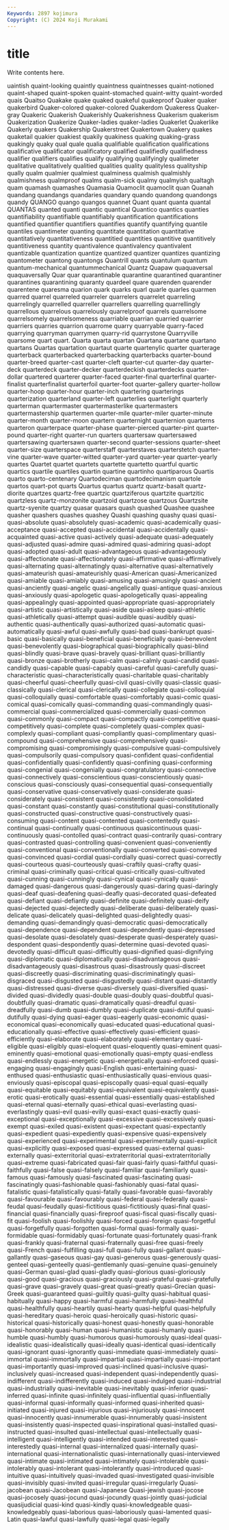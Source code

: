 ```yaml
---
Keywords: 2897 kojimura
Copyright: (C) 2024 Koji Murakami
---
```


# title

Write contents here.



uaintish quaint-looking quaintly quaintness
quaintnesses quaint-notioned quaint-shaped quaint-spoken quaint-stomached quaint-witty quaint-worded quais Quaitso Quakake
quake quaked quakeful quakeproof Quaker quaker quakerbird Quaker-colored quaker-colored Quakerdom
Quakeress Quaker-gray Quakeric Quakerish Quakerishly Quakerishness Quakerism quakerism Quakerization Quakerize
Quaker-ladies quaker-ladies Quakerlet Quakerlike Quakerly quakers Quakership Quakerstreet Quakertown Quakery
quakes quaketail quakier quakiest quakily quakiness quaking quaking-grass quakingly quaky
qual quale qualia qualifiable qualification qualifications qualificative qualificator qualificatory qualified
qualifiedly qualifiedness qualifier qualifiers qualifies qualify qualifying qualifyingly qualimeter qualitative
qualitatively qualitied qualities quality qualityless qualityship qually qualm qualmier qualmiest
qualminess qualmish qualmishly qualmishness qualmproof qualms qualm-sick qualmy qualmyish qualtagh
quam quamash quamashes Quamasia Quamoclit quamoclit quan Quanah quandang quandangs
quandaries quandary quando quandong quandongs quandy QUANGO quango quangos quannet
Quant quant quanta quantal QUANTAS quanted quanti quantic quantical Quantico
quantics quanties quantifiability quantifiable quantifiably quantification quantifications quantified quantifier quantifiers
quantifies quantify quantifying quantile quantiles quantimeter quanting quantitate quantitation quantitative
quantitatively quantitativeness quantitied quantities quantitive quantitively quantitiveness quantity quantivalence quantivalency
quantivalent quantizable quantization quantize quantized quantizer quantizes quantizing quantometer quantong
quantongs Quantrill quants quantulum quantum quantum-mechanical quantummechanical Quantz Quapaw quaquaversal
quaquaversally Quar quar quarantinable quarantine quarantined quarantiner quarantines quarantining quaranty
quardeel quare quarenden quarender quarentene quaresma quarion quark quarks quarl
quarle quarles quarmen quarred quarrel quarreled quarreler quarrelers quarrelet quarreling
quarrelingly quarrelled quarreller quarrellers quarrelling quarrellingly quarrellous quarrelous quarrelously quarrelproof
quarrels quarrelsome quarrelsomely quarrelsomeness quarriable quarrian quarried quarrier quarriers quarries
quarrion quarrome quarry quarryable quarry-faced quarrying quarryman quarrymen quarry-rid quarrystone
Quarryville quarsome quart quart. Quarta quarta quartan Quartana quartane quartano
quartans Quartas quartation quartaut quarte quartenylic quarter quarterage quarterback quarterbacked
quarterbacking quarterbacks quarter-bound quarter-breed quarter-cast quarter-cleft quarter-cut quarter-day quarter-deck quarterdeck
quarter-decker quarterdeckish quarterdecks quarter-dollar quartered quarterer quarter-faced quarter-final quarterfinal quarter-finalist
quarterfinalist quarterfoil quarter-foot quarter-gallery quarter-hollow quarter-hoop quarter-hour quarter-inch quartering quarterings
quarterization quarterland quarter-left quarterlies quarterlight quarterly quarterman quartermaster quartermasterlike quartermasters
quartermastership quartermen quarter-mile quarter-miler quarter-minute quarter-month quarter-moon quartern quarternight quarternion
quarterns quarteron quarterpace quarter-phase quarter-pierced quarter-pint quarter-pound quarter-right quarter-run quarters
quartersaw quartersawed quartersawing quartersawn quarter-second quarter-sessions quarter-sheet quarter-size quarterspace quarterstaff
quarterstaves quarterstetch quarter-vine quarter-wave quarter-witted quarter-yard quarter-year quarter-yearly quartes Quartet
quartet quartets quartette quartetto quartful quartic quartics quartile quartiles quartin
quartine quartinho quartiparous Quartis quarto quarto-centenary Quartodeciman quartodecimanism quartole quartos
quart-pot quarts Quartus quartus quartz quartz-basalt quartz-diorite quartzes quartz-free quartzic
quartziferous quartzite quartzitic quartzless quartz-monzonite quartzoid quartzose quartzous Quartzsite quartz-syenite
quartzy quasar quasars quash quashed Quashee quashee quasher quashers quashes
quashey Quashi quashing quashy quasi quasi- quasi-absolute quasi-absolutely quasi-academic quasi-academically
quasi-acceptance quasi-accepted quasi-accidental quasi-accidentally quasi-acquainted quasi-active quasi-actively quasi-adequate quasi-adequately quasi-adjusted
quasi-admire quasi-admired quasi-admiring quasi-adopt quasi-adopted quasi-adult quasi-advantageous quasi-advantageously quasi-affectionate quasi-affectionately
quasi-affirmative quasi-affirmatively quasi-alternating quasi-alternatingly quasi-alternative quasi-alternatively quasi-amateurish quasi-amateurishly quasi-American quasi-Americanized
quasi-amiable quasi-amiably quasi-amusing quasi-amusingly quasi-ancient quasi-anciently quasi-angelic quasi-angelically quasi-antique quasi-anxious
quasi-anxiously quasi-apologetic quasi-apologetically quasi-appealing quasi-appealingly quasi-appointed quasi-appropriate quasi-appropriately quasi-artistic quasi-artistically
quasi-aside quasi-asleep quasi-athletic quasi-athletically quasi-attempt quasi-audible quasi-audibly quasi-authentic quasi-authentically quasi-authorized
quasi-automatic quasi-automatically quasi-awful quasi-awfully quasi-bad quasi-bankrupt quasi-basic quasi-basically quasi-beneficial quasi-beneficially
quasi-benevolent quasi-benevolently quasi-biographical quasi-biographically quasi-blind quasi-blindly quasi-brave quasi-bravely quasi-brilliant quasi-brilliantly
quasi-bronze quasi-brotherly quasi-calm quasi-calmly quasi-candid quasi-candidly quasi-capable quasi-capably quasi-careful quasi-carefully
quasi-characteristic quasi-characteristically quasi-charitable quasi-charitably quasi-cheerful quasi-cheerfully quasi-civil quasi-civilly quasi-classic quasi-classically
quasi-clerical quasi-clerically quasi-collegiate quasi-colloquial quasi-colloquially quasi-comfortable quasi-comfortably quasi-comic quasi-comical quasi-comically
quasi-commanding quasi-commandingly quasi-commercial quasi-commercialized quasi-commercially quasi-common quasi-commonly quasi-compact quasi-compactly quasi-competitive
quasi-competitively quasi-complete quasi-completely quasi-complex quasi-complexly quasi-compliant quasi-compliantly quasi-complimentary quasi-compound quasi-comprehensive
quasi-comprehensively quasi-compromising quasi-compromisingly quasi-compulsive quasi-compulsively quasi-compulsorily quasi-compulsory quasi-confident quasi-confidential quasi-confidentially
quasi-confidently quasi-confining quasi-conforming quasi-congenial quasi-congenially quasi-congratulatory quasi-connective quasi-connectively quasi-conscientious quasi-conscientiously
quasi-conscious quasi-consciously quasi-consequential quasi-consequentially quasi-conservative quasi-conservatively quasi-considerate quasi-considerately quasi-consistent quasi-consistently
quasi-consolidated quasi-constant quasi-constantly quasi-constitutional quasi-constitutionally quasi-constructed quasi-constructive quasi-constructively quasi-consuming quasi-content
quasi-contented quasi-contentedly quasi-continual quasi-continually quasi-continuous quasicontinuous quasi-continuously quasi-contolled quasi-contract quasi-contrarily
quasi-contrary quasi-contrasted quasi-controlling quasi-convenient quasi-conveniently quasi-conventional quasi-conventionally quasi-converted quasi-conveyed quasi-convinced
quasi-cordial quasi-cordially quasi-correct quasi-correctly quasi-courteous quasi-courteously quasi-craftily quasi-crafty quasi-criminal quasi-criminally
quasi-critical quasi-critically quasi-cultivated quasi-cunning quasi-cunningly quasi-cynical quasi-cynically quasi-damaged quasi-dangerous quasi-dangerously
quasi-daring quasi-daringly quasi-deaf quasi-deafening quasi-deafly quasi-decorated quasi-defeated quasi-defiant quasi-defiantly quasi-definite
quasi-definitely quasi-deify quasi-dejected quasi-dejectedly quasi-deliberate quasi-deliberately quasi-delicate quasi-delicately quasi-delighted quasi-delightedly
quasi-demanding quasi-demandingly quasi-democratic quasi-democratically quasi-dependence quasi-dependent quasi-dependently quasi-depressed quasi-desolate quasi-desolately
quasi-desperate quasi-desperately quasi-despondent quasi-despondently quasi-determine quasi-devoted quasi-devotedly quasi-difficult quasi-difficultly quasi-dignified
quasi-dignifying quasi-diplomatic quasi-diplomatically quasi-disadvantageous quasi-disadvantageously quasi-disastrous quasi-disastrously quasi-discreet quasi-discreetly quasi-discriminating
quasi-discriminatingly quasi-disgraced quasi-disgusted quasi-disgustedly quasi-distant quasi-distantly quasi-distressed quasi-diverse quasi-diversely quasi-diversified
quasi-divided quasi-dividedly quasi-double quasi-doubly quasi-doubtful quasi-doubtfully quasi-dramatic quasi-dramatically quasi-dreadful quasi-dreadfully
quasi-dumb quasi-dumbly quasi-duplicate quasi-dutiful quasi-dutifully quasi-dying quasi-eager quasi-eagerly quasi-economic quasi-economical
quasi-economically quasi-educated quasi-educational quasi-educationally quasi-effective quasi-effectively quasi-efficient quasi-efficiently quasi-elaborate quasi-elaborately
quasi-elementary quasi-eligible quasi-eligibly quasi-eloquent quasi-eloquently quasi-eminent quasi-eminently quasi-emotional quasi-emotionally quasi-empty
quasi-endless quasi-endlessly quasi-energetic quasi-energetically quasi-enforced quasi-engaging quasi-engagingly quasi-English quasi-entertaining quasi-enthused
quasi-enthusiastic quasi-enthusiastically quasi-envious quasi-enviously quasi-episcopal quasi-episcopally quasi-equal quasi-equally quasi-equitable quasi-equitably
quasi-equivalent quasi-equivalently quasi-erotic quasi-erotically quasi-essential quasi-essentially quasi-established quasi-eternal quasi-eternally quasi-ethical
quasi-everlasting quasi-everlastingly quasi-evil quasi-evilly quasi-exact quasi-exactly quasi-exceptional quasi-exceptionally quasi-excessive quasi-excessively
quasi-exempt quasi-exiled quasi-existent quasi-expectant quasi-expectantly quasi-expedient quasi-expediently quasi-expensive quasi-expensively quasi-experienced
quasi-experimental quasi-experimentally quasi-explicit quasi-explicitly quasi-exposed quasi-expressed quasi-external quasi-externally quasi-exterritorial quasi-extraterritorial
quasi-extraterritorially quasi-extreme quasi-fabricated quasi-fair quasi-fairly quasi-faithful quasi-faithfully quasi-false quasi-falsely quasi-familiar
quasi-familiarly quasi-famous quasi-famously quasi-fascinated quasi-fascinating quasi-fascinatingly quasi-fashionable quasi-fashionably quasi-fatal quasi-fatalistic
quasi-fatalistically quasi-fatally quasi-favorable quasi-favorably quasi-favourable quasi-favourably quasi-federal quasi-federally quasi-feudal quasi-feudally
quasi-fictitious quasi-fictitiously quasi-final quasi-financial quasi-financially quasi-fireproof quasi-fiscal quasi-fiscally quasi-fit quasi-foolish
quasi-foolishly quasi-forced quasi-foreign quasi-forgetful quasi-forgetfully quasi-forgotten quasi-formal quasi-formally quasi-formidable quasi-formidably
quasi-fortunate quasi-fortunately quasi-frank quasi-frankly quasi-fraternal quasi-fraternally quasi-free quasi-freely quasi-French quasi-fulfilling
quasi-full quasi-fully quasi-gallant quasi-gallantly quasi-gaseous quasi-gay quasi-generous quasi-generously quasi-genteel quasi-genteelly
quasi-gentlemanly quasi-genuine quasi-genuinely quasi-German quasi-glad quasi-gladly quasi-glorious quasi-gloriously quasi-good quasi-gracious
quasi-graciously quasi-grateful quasi-gratefully quasi-grave quasi-gravely quasi-great quasi-greatly quasi-Grecian quasi-Greek quasi-guaranteed
quasi-guiltily quasi-guilty quasi-habitual quasi-habitually quasi-happy quasi-harmful quasi-harmfully quasi-healthful quasi-healthfully quasi-heartily
quasi-hearty quasi-helpful quasi-helpfully quasi-hereditary quasi-heroic quasi-heroically quasi-historic quasi-historical quasi-historically quasi-honest
quasi-honestly quasi-honorable quasi-honorably quasi-human quasi-humanistic quasi-humanly quasi-humble quasi-humbly quasi-humorous quasi-humorously
quasi-ideal quasi-idealistic quasi-idealistically quasi-ideally quasi-identical quasi-identically quasi-ignorant quasi-ignorantly quasi-immediate quasi-immediately
quasi-immortal quasi-immortally quasi-impartial quasi-impartially quasi-important quasi-importantly quasi-improved quasi-inclined quasi-inclusive quasi-inclusively
quasi-increased quasi-independent quasi-independently quasi-indifferent quasi-indifferently quasi-induced quasi-indulged quasi-industrial quasi-industrially quasi-inevitable
quasi-inevitably quasi-inferior quasi-inferred quasi-infinite quasi-infinitely quasi-influential quasi-influentially quasi-informal quasi-informally quasi-informed
quasi-inherited quasi-initiated quasi-injured quasi-injurious quasi-injuriously quasi-innocent quasi-innocently quasi-innumerable quasi-innumerably quasi-insistent
quasi-insistently quasi-inspected quasi-inspirational quasi-installed quasi-instructed quasi-insulted quasi-intellectual quasi-intellectually quasi-intelligent quasi-intelligently
quasi-intended quasi-interested quasi-interestedly quasi-internal quasi-internalized quasi-internally quasi-international quasi-internationalistic quasi-internationally quasi-interviewed
quasi-intimate quasi-intimated quasi-intimately quasi-intolerable quasi-intolerably quasi-intolerant quasi-intolerantly quasi-introduced quasi-intuitive quasi-intuitively
quasi-invaded quasi-investigated quasi-invisible quasi-invisibly quasi-invited quasi-irregular quasi-irregularly Quasi-jacobean quasi-Jacobean quasi-Japanese
Quasi-jewish quasi-jocose quasi-jocosely quasi-jocund quasi-jocundly quasi-jointly quasi-judicial quasijudicial quasi-kind quasi-kindly
quasi-knowledgeable quasi-knowledgeably quasi-laborious quasi-laboriously quasi-lamented quasi-Latin quasi-lawful quasi-lawfully quasi-legal quasi-legally
